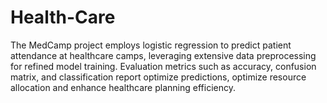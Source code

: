 # Health-Care
The MedCamp project employs logistic regression to predict patient attendance at healthcare camps, leveraging extensive data preprocessing for refined model training. Evaluation metrics such as accuracy, confusion matrix, and classification report optimize predictions, optimize resource allocation and enhance healthcare planning efficiency.

